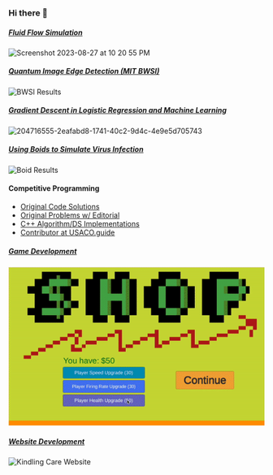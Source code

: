 ### Hi there 👋

##### [Fluid Flow Simulation](https://github.com/timothygao8710/fluid-simulation)
<img width="400" alt="Screenshot 2023-08-27 at 10 20 55 PM" src="https://github.com/timothygao8710/timothygao8710/assets/35588167/1c85aa74-f065-4a77-be22-760363edda4a">

##### [Quantum Image Edge Detection (MIT BWSI)](https://github.com/timothygao8710/Capybaras-Capstone-Project/blob/main/Paper.pdf)
![BWSI Results](https://github.com/timothygao8710/Capybaras-Capstone-Project/blob/main/BWSIResults.gif)

##### [Gradient Descent in Logistic Regression and Machine Learning](https://github.com/timothygao8710/Gradient-Descent-in-Logistic-Regression-and-Machine-Learning/blob/main/Main%20Paper.ipynb)
<img width="400" alt="204716555-2eafabd8-1741-40c2-9d4c-4e9e5d705743" src="https://github.com/timothygao8710/timothygao8710/assets/35588167/45f1d349-dcae-4dd5-8a77-6c81b1d7802b">

##### [Using Boids to Simulate Virus Infection](https://github.com/timothygao8710/Using-Boids-to-Simulate-Virus-Infection/tree/main/Assets)
![Boid Results](https://github.com/timothygao8710/timothygao8710/blob/main/BoidsResults.gif)

#### Competitive Programming
- [Original Code Solutions](https://github.com/timothygao8710/Competitive-Programming)
- [Original Problems w/ Editorial](https://github.com/timothygao8710/Problem-Setting)
- [C++ Algorithm/DS Implementations](https://github.com/timothygao8710/Competitive-Programming/tree/main/Algorithm%26DS%20Implementations)
- [Contributor at USACO.guide](https://github.com/cpinitiative/usaco-guide)

##### [Game Development](https://council-of-watersheep.itch.io/coronacarnage)

![Game](https://github.com/timothygao8710/timothygao8710/blob/main/gameresult.gif)

##### [Website Development](http://kindlingcare.org/)

![Kindling Care Website](https://github.com/timothygao8710/timothygao8710/blob/main/kindlingcareresult.gif)
